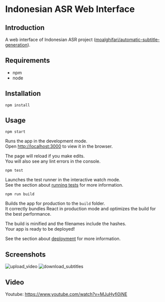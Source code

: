 # Indonesian ASR Web Interface

## Introduction
A web interface of Indonesian ASR project ([moalghifari/automatic-subtitle-generation](https://github.com/moalghifari/automatic-subtitle-generation)).

## Requirements
- npm
- node

## Installation
```
npm install
```

## Usage
```
npm start
```

Runs the app in the development mode.<br />
Open [http://localhost:3000](http://localhost:3000) to view it in the browser.

The page will reload if you make edits.<br />
You will also see any lint errors in the console.

```
npm test
```

Launches the test runner in the interactive watch mode.<br />
See the section about [running tests](https://facebook.github.io/create-react-app/docs/running-tests) for more information.

```
npm run build
```

Builds the app for production to the `build` folder.<br />
It correctly bundles React in production mode and optimizes the build for the best performance.

The build is minified and the filenames include the hashes.<br />
Your app is ready to be deployed!

See the section about [deployment](https://facebook.github.io/create-react-app/docs/deployment) for more information.

## Screenshots
![upload_video](https://user-images.githubusercontent.com/32153658/228688628-5ceaaaa0-5580-40f4-a21c-e2eadd626925.gif)
![download_subtitles](https://user-images.githubusercontent.com/32153658/228688674-b41f57b8-7746-4147-98c7-06a8344652db.gif)

## Video
Youtube: https://www.youtube.com/watch?v=MJuHyfi0iNE
